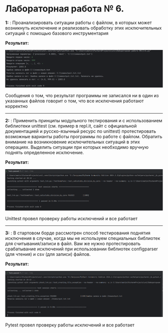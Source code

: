 # Лабораторная работа № 6.
**1:** : Проанализировать ситуации работы с файлом, в которых может возникнуть исключение и реализовать обработку этих исключительных ситуаций с помощью базового инструментария

**Результат:**

![Лабораторная работа 6. Задание 1](https://github.com/jamanuriyeva/Programming-3-sem/blob/4871228039b05c6a2da2d216ae2511b32a193bcf/%D0%9B%D0%B0%D0%B1%D0%BE%D1%80%D0%B0%D1%82%D0%BE%D1%80%D0%BD%D0%B0%D1%8F%20%D1%80%D0%B0%D0%B1%D0%BE%D1%82%D0%B0%20%E2%84%966/images/lr6.png)

Сообщения о том, что результат программы не записался ни в один из указанных файлов говорит о том, что все исключения работают корректно

--- 

**2:** : Применить принципы модульного тестирования и с использованием библиотеки unittest (см. пример в repl.it, сайт с официальной документацией и русско-язычный ресурс по unittest) протестировать возможные варианты работы программы по работе с файлом. Обратить внимание на возникновение исключительных ситуаций в этих операциях. Выделить ситуации при которых необходимо вручную поднять определенное исключение. 

**Результат:**

![Лабораторная работа 6. Задание 2](https://github.com/jamanuriyeva/Programming-3-sem/blob/4871228039b05c6a2da2d216ae2511b32a193bcf/%D0%9B%D0%B0%D0%B1%D0%BE%D1%80%D0%B0%D1%82%D0%BE%D1%80%D0%BD%D0%B0%D1%8F%20%D1%80%D0%B0%D0%B1%D0%BE%D1%82%D0%B0%20%E2%84%966/images/test_lr.png)

Unittest провел проверку работы исключений и все работает

---

**3:** : В стартовом борде рассмотрен способ тестирования поднятия исключения в случае, когда мы не используем специальных библиотек для считывания/записи в файл. Вам же нужно протестировать срабатывание исключений при использовании библиотек configparser (для чтения) и csv (для записи) файлов. 

**Результат:**

![Лабораторная работа 6. Задание 3](https://github.com/jamanuriyeva/Programming-3-sem/blob/4871228039b05c6a2da2d216ae2511b32a193bcf/%D0%9B%D0%B0%D0%B1%D0%BE%D1%80%D0%B0%D1%82%D0%BE%D1%80%D0%BD%D0%B0%D1%8F%20%D1%80%D0%B0%D0%B1%D0%BE%D1%82%D0%B0%20%E2%84%966/images/ptest.png)

Pytest провел проверку работы исключений и все работает
